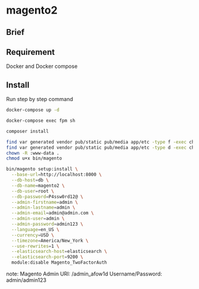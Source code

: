 # magento2

## Brief
## Requirement
Docker and Docker compose
## Install
Run step by step command
```bash
docker-compose up -d

docker-compose exec fpm sh

composer install

find var generated vendor pub/static pub/media app/etc -type f -exec chmod g+w {} +
find var generated vendor pub/static pub/media app/etc -type d -exec chmod g+ws {} +
chown -R :www-data .
chmod u+x bin/magento

bin/magento setup:install \
  --base-url=http://localhost:8000 \
  --db-host=db \
  --db-name=magento2 \
  --db-user=root \
  --db-password=P4ssw0rd12@ \
  --admin-firstname=admin \
  --admin-lastname=admin \
  --admin-email=admin@admin.com \
  --admin-user=admin \
  --admin-password=admin123 \
  --language=en_US \
  --currency=USD \
  --timezone=America/New_York \
  --use-rewrites=1 \
  --elasticsearch-host=elasticsearch \
  --elasticsearch-port=9200 \
  module:disable Magento_TwoFactorAuth 
```
note: 
Magento Admin URI: /admin_afow1d 
Username/Password: admin/admin123 
